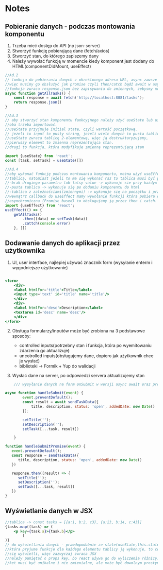 # Notes

## Pobieranie danych - podczas montowania komponentu

1. Trzeba mieć dostęp do API (np json-server)
2. Stworzyć funkcję pobierającą dane (fetch/axios)
3. Stworzyć stan, do którego zapiszemy dany
4. Należy wywołać funkcję w momencie kiedy komponent jest dodany do HTML(componentDidMount, useEffect)


```javascript
//Ad.2 
// funkcja do pobierania danych z określonego adresu URL, async zawsze zwraca Promise,
//więc musimy go obsłużyć jak promise czyli then/catch bądź await w async function 
//funkcja zwraca response.json bez zapisywania do zmiennych, zebysmy mogli ją exportowac i uzywac w róznych modułach
async function getAllTasks() {
    const response = await fetch('http://localhost:8081/tasks');
    return response.json()
}

//Ad.3
// aby stworzyć stan komponentu funkcyjnego należy użyć useState lub useReducer,
//oba trzeba importować.
//useState przyjmuje initial state, czyli wartość początkową, 
// jeżeli to input to pusty string, jeżeli wiele danych to pusta tablica
//useState zwraca tablicę 2-elementową, więc ją destrukturyzujemy,
//pierwszy element to zmienna reprezentująca stan.
//drugi to funkcja, która modyfikuje zmienną reprezentującą stan

import {useState} from 'react';
const [task, setTask] = useState([])

//Ad.4
//aby wykonać funkcję podczas montowania komponentu, można użyć useEffect z drugim parametrem, który musi być
//tablicą, natomiast jeżeli to ma się wykonać raz to tablica musi być pusta
//-brak drugiego parametru lub falsy value -> wykonuje sie przy każdym rerenderze komponentu
//-pusta tablica -> wykonuje się po dodaniu komponentu do html
//-tablica z zależnościami(zmiennymi) -> wykonuje się na początku i przy każdej zmianie wartości z tablicy
//wewnątrz callback do useEffect mamy wywołanie funkcji która pobiera dane, w związku z tym, że jest async
//asynchroniczna (Promise based) to obsługujemy ją przez then i catch.
import {useEffect} from 'react';
useEffect(() => {
    getAllTasks()
        .then((data) => setTask(data))
        .cattch(console.error)
    }, [])

```

## Dodawanie danych do aplikacji przez użytkownika
1. UI, user interface, najlepiej używać znacznik form (wysyłanie enterm i wygodniejsze użytkowanie)
````jsx

<form>
    <div>
    <label htmlFor='title'>Title</label>
    <input type='text' id='title' name='title'/>
    </div>
    <div>
    <label htmlFor='desc'>Description</label>
    <textarea id='desc' name='desc'/>
    </div>
</form>

````
2. Obsługa formularzy/inputów może być zrobiona na 3 podstawowe sposoby: 
    - controlled inputs(potrzebny stan i funkcja, która po wyemitowaniu zdarzenia go aktualizuje)
    - uncotrolled inputs(obsługujemy dane, dopiero jak użytkownik chce je wysłać)
    - biblioteki -> Formik + Yup do walidacji

3. Wysłać dane na server, po odpowiedzi servera aktualizujemy stan
```javascript
    /// wysyłanie danych na form onSubmit w wersji async await oraz promise fetch/catch

async function handleSubmit(event) {
        event.preventDefault();
        const result = await sendTaskData({
            title, description, status: 'open', addedDate: new Date()
        });

        setTitle('');
        setDescription('');
        setTask([...task, result])

    }

function handleSubmitPromise(event) {
   event.preventDefault();
   const response = sendTaskData({
      title, description, status: 'open', addedDate: new Date()
   })

   response.then((result) => {
      setTitle('');
      setDescription('');
      setTask([...task, result])
   })
}
```

## Wyświetlanie danych w JSX

```jsx
//tablica -> const tasks = [{a:1, b:2, c3}, {a:23, b:14, c:43}]
{tasks.map((task) => (
    <p key={task.a}>{task.b}</p>
        )
)}
// do wyświetlania danych - prawdopodobnie ze state(useState,this.state) używa sie map (metoda tablicy),
//która pryjume funkcje dla każdego elementu tablicy ją wykonuje, to co zwróci będzie elemenetem, który
//się wyświetli, więc zazwyczaj zwraca JSX
//należy pamiętać o props key, bo react używa go do wyliczenia różnicy, którą musi zaaplikować pomiędzy virtual dom i real dom
//ket musi być unikalne i nie zmienialne, ale może być dowolnym prostym typem danych.

```